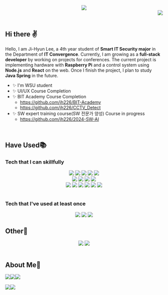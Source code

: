 <div align="center">
  <img src="https://capsule-render.vercel.app/api?type=venom&color=000069&height=300&section=header&text=Welcome%20to%20jh226's%20Github&fontSize=50&fontColor=FF5A5A"/>
</div>

<div align="right">
  <img src="https://hits.seeyoufarm.com/api/count/incr/badge.svg?url=https%3A%2F%2Fgithub.com%2Fjh226&count_bg=%23000000&title_bg=%23000000&icon=github.svg&icon_color=%23E7E7E7&title=hits&edge_flat=false"/>
</div><br>

## Hi there ✌️
Hello, I am Ji-Hyun Lee, a 4th year student of **Smart IT Security major** in the Department of **IT Convergence**.
Currently, I am growing as a **full-stack developer** by working on projects for conferences. The current project is implementing hardware with **Raspberry Pi** and a control system using **Node.js** and **React** on the web. Once I finish the project, I plan to study **Java Spring** in the future.

- ✨ I'm WSU student
- ✨ UI/UX Course Completion
- ✨ BIT Academy Course Completion
  - https://github.com/jh226/BIT-Academy
  - https://github.com/jh226/CCTV_Detect
- ✨ SW expert training course(SW 전문가 양성) Course in progress
  - https://github.com/jh226/2024-SW-AI 
<br>

## Have Used📚
### Tech that I can skillfully
  
<div align="center">
  
  <img src="https://img.shields.io/badge/Java-007396?style=flat&logo=Java&logoColor=white"/>
  <img src="https://img.shields.io/badge/HTML-E34F26?style=flat&logo=html5&logoColor=white"/>
  <img src="https://img.shields.io/badge/CSS-1572B6?style=flat&logo=css3&logoColor=white"/>
  <img src="https://img.shields.io/badge/JavaScript-F7DF1E?style=flat&logo=javascript&logoColor=white"/>
  <img src="https://img.shields.io/badge/React-61DAFB?style=flat&logo=react&logoColor=white"/>
</div>

<div align="center">
  <img src="https://img.shields.io/badge/ReactBootstarap-41E0FD?style=flat&logo=reactbootstrap&logoColor=white"/>
  <img src="https://img.shields.io/badge/Bootstarap-7952B3?style=flat&logo=bootstrap&logoColor=white"/>
  <img src="https://img.shields.io/badge/Node.js-5FA04E?style=flat&logo=nodedotjs&logoColor=white"/>
  <img src="https://img.shields.io/badge/Express-000000?style=flat&logo=express&logoColor=white"/>
</div>

<div align="center">
  <img src="https://img.shields.io/badge/Python-3776AB?style=flat&logo=python&logoColor=white"/>
  <img src="https://img.shields.io/badge/C-A8B9CC?style=flat&logo=c&logoColor=white"/>
  <img src="https://img.shields.io/badge/C++-00599C?style=flat&logo=cplusplus&logoColor=white"/>
  <img src="https://img.shields.io/badge/C%23-512BD4?style=flat&logo=csharp&logoColor=white"/>

  <img src="https://img.shields.io/badge/MySQL-4479A1?style=flat&logo=mysql&logoColor=white"/>
  <img src="https://img.shields.io/badge/MariaDB-003545?style=flat&logo=mariadb&logoColor=white"/>
</div><br>

### Tech that I've used at least once
<div align="center">
  <img src="https://img.shields.io/badge/.NET-512BD4?style=flat&logo=dotnet&logoColor=white"/>
  <img src="https://img.shields.io/badge/Tensorflow-FF6F00?style=flat&logo=tensorflow&logoColor=white"/>
  <img src="https://img.shields.io/badge/Pytorch-EE4C2C?style=flat&logo=pytorch&logoColor=white"/>
</div>

## Other🔎
<div align="center">
  <img src="https://img.shields.io/badge/Git-F05032?style=flat&logo=git&logoColor=white"/>
  <img src="https://img.shields.io/badge/Github-181717?style=flat&logo=github&logoColor=white"/>  
</div><br>

## About Me📌
<div style="display:flex; flex-direction:row;" align="right">
    <a href="mailto:leejh020206@gmail.com">
        <img src="https://img.shields.io/badge/Gmail-EA4335?style=for-the-badge&logo=Gmail&logoColor=white"> 
    </a>
    <a href="https://open.kakao.com/o/spzYdovg">
        <img src="https://img.shields.io/badge/KakaoTalk-FFCD00?style=for-the-badge&logoColor=black&logo=KakaoTalk"> 
    </a>
    <a href="https://jihyun-coding.notion.site/908a4a4c32004963a54a5150c9f12a86?pvs=4">
        <img src="https://img.shields.io/badge/Notion-000000?style=for-the-badge&logo=notion&logoColor=white"> 
    </a>

</div><br>

<div style="display:flex; flex-direction:row;" align="center">
  <img src="https://github-readme-stats.vercel.app/api?username=jh226&hide_title=true&show_icons=true&include_all_commits=true&disable_animations=true&theme=vue"> 
  <img src="https://github-readme-stats.vercel.app/api/top-langs/?username=jh226&layout=compact"> 
</div>

